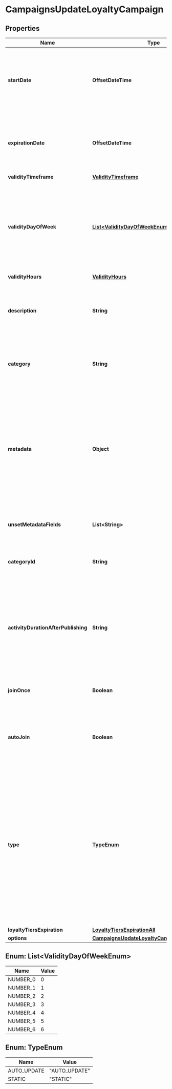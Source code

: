 

# CampaignsUpdateLoyaltyCampaign


## Properties

| Name | Type | Description |
|------------ | ------------- | ------------- |
|**startDate** | **OffsetDateTime** | Activation timestamp defines when the campaign starts to be active in ISO 8601 format. Campaign is *inactive before* this date.  |
|**expirationDate** | **OffsetDateTime** | Expiration timestamp defines when the campaign expires in ISO 8601 format.  Campaign is *inactive after* this date. |
|**validityTimeframe** | [**ValidityTimeframe**](ValidityTimeframe.md) |  |
|**validityDayOfWeek** | [**List&lt;ValidityDayOfWeekEnum&gt;**](#List&lt;ValidityDayOfWeekEnum&gt;) | Integer array corresponding to the particular days of the week in which the voucher is valid.  - &#x60;0&#x60; Sunday - &#x60;1&#x60; Monday - &#x60;2&#x60; Tuesday - &#x60;3&#x60; Wednesday - &#x60;4&#x60; Thursday - &#x60;5&#x60; Friday - &#x60;6&#x60; Saturday |
|**validityHours** | [**ValidityHours**](ValidityHours.md) |  |
|**description** | **String** | An optional field to keep any extra textual information about the campaign such as a campaign description and details. |
|**category** | **String** | The category assigned to the campaign. Either pass this parameter OR the &#x60;category_id&#x60;. |
|**metadata** | **Object** | The metadata object stores all custom attributes assigned to the campaign. A set of key/value pairs that you can attach to a campaign object. It can be useful for storing additional information about the campaign in a structured format. |
|**unsetMetadataFields** | **List&lt;String&gt;** | Determine which metadata should be removed from campaign. |
|**categoryId** | **String** | Unique category ID that this campaign belongs to. Either pass this parameter OR the &#x60;category&#x60;. |
|**activityDurationAfterPublishing** | **String** | Defines the amount of time the campaign will be active in ISO 8601 format after publishing. For example, a campaign with a &#x60;duration&#x60; of &#x60;P24D&#x60; will be valid for a duration of 24 days. |
|**joinOnce** | **Boolean** | If this value is set to &#x60;true&#x60;, customers will be able to join the campaign only once. |
|**autoJoin** | **Boolean** | Indicates whether customers will be able to auto-join a loyalty campaign if any earning rule is fulfilled. |
|**type** | [**TypeEnum**](#TypeEnum) | Defines whether the campaign can be updated with new vouchers after campaign creation.      - &#x60;AUTO_UPDATE&#x60;: By choosing the auto update option you will create a campaign that can be enhanced by new vouchers after the time of creation (e.g. by publish vouchers method).     -  &#x60;STATIC&#x60;: vouchers need to be manually published. |
|**loyaltyTiersExpiration** | [**LoyaltyTiersExpirationAll**](LoyaltyTiersExpirationAll.md) |  |
|**options** | [**CampaignsUpdateLoyaltyCampaignAllOfOptions**](CampaignsUpdateLoyaltyCampaignAllOfOptions.md) |  |



## Enum: List&lt;ValidityDayOfWeekEnum&gt;

| Name | Value |
|---- | -----|
| NUMBER_0 | 0 |
| NUMBER_1 | 1 |
| NUMBER_2 | 2 |
| NUMBER_3 | 3 |
| NUMBER_4 | 4 |
| NUMBER_5 | 5 |
| NUMBER_6 | 6 |



## Enum: TypeEnum

| Name | Value |
|---- | -----|
| AUTO_UPDATE | &quot;AUTO_UPDATE&quot; |
| STATIC | &quot;STATIC&quot; |



